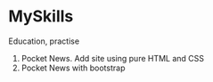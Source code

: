 # MySkills
Education, practise

1. Pocket News. Add site using pure HTML and CSS
2. Pocket News with bootstrap